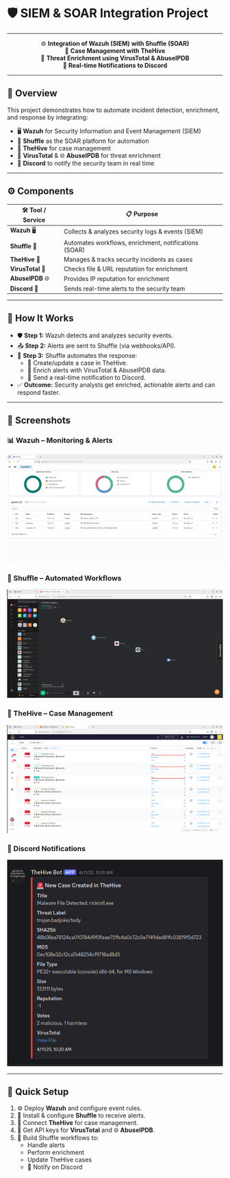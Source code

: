 # 🛡️ SIEM & SOAR Integration Project

---

<center>

⚙️ **Integration of Wazuh (SIEM) with Shuffle (SOAR)**  
🐝 **Case Management with TheHive**  
🧪 **Threat Enrichment using VirusTotal & AbuseIPDB**  
🔔 **Real-time Notifications to Discord**

</center>

---

## 📌 Overview

This project demonstrates how to automate incident detection, enrichment, and response by integrating:
- 🖥️ **Wazuh** for Security Information and Event Management (SIEM)
- 🔄 **Shuffle** as the SOAR platform for automation
- 🐝 **TheHive** for case management
- 🧪 **VirusTotal** & 🌐 **AbuseIPDB** for threat enrichment
- 🔔 **Discord** to notify the security team in real time

---

## ⚙️ Components

| 🛠️ Tool / Service | 📋 Purpose                                                   |
| ----------------- | ----------------------------------------------------------- |
| **Wazuh** 🖥️      | Collects & analyzes security logs & events (SIEM)          |
| **Shuffle** 🔄    | Automates workflows, enrichment, notifications (SOAR)      |
| **TheHive** 🐝    | Manages & tracks security incidents as cases                |
| **VirusTotal** 🧪 | Checks file & URL reputation for enrichment                  |
| **AbuseIPDB** 🌐  | Provides IP reputation for enrichment                        |
| **Discord** 🔔    | Sends real-time alerts to the security team                  |

---

## 🧩 How It Works

- 🛡️ **Step 1:** Wazuh detects and analyzes security events.
- 📤 **Step 2:** Alerts are sent to Shuffle (via webhooks/API).
- 🤖 **Step 3:** Shuffle automates the response:
  - 📂 Create/update a case in TheHive.
  - 🧪 Enrich alerts with VirusTotal & AbuseIPDB data.
  - 🔔 Send a real-time notification to Discord.
- ✅ **Outcome:** Security analysts get enriched, actionable alerts and can respond faster.

---

## 📸 Screenshots



### 📊 Wazuh – Monitoring & Alerts
![Wazuh Dashboard](screenshots/Wazuh-dashboard.png)

### 🔄 Shuffle – Automated Workflows
![Shuffle Workflows](screenshots/SHUFFLE_WORKFLOW_1.png)

### 📁 TheHive – Case Management
![TheHive Cases](screenshots/hive_case_alerts.png)


### 🔔 Discord Notifications
![Discord Alerts](screenshots/discord_FIM_ALERT.png)

---

## 🚀 Quick Setup

1. ⚙️ Deploy **Wazuh** and configure event rules.
2. 🔄 Install & configure **Shuffle** to receive alerts.
3. 🐝 Connect **TheHive** for case management.
4. 🧪 Get API keys for **VirusTotal** and 🌐 **AbuseIPDB**.
5. 🤖 Build Shuffle workflows to:
   - Handle alerts
   - Perform enrichment
   - Update TheHive cases
   - 🔔 Notify on Discord





